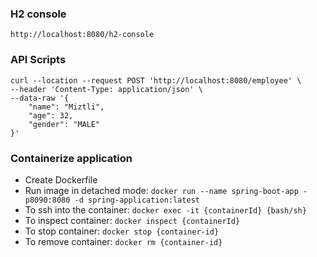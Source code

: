 
### H2 console

`http://localhost:8080/h2-console`

### API Scripts

```shell
curl --location --request POST 'http://localhost:8080/employee' \
--header 'Content-Type: application/json' \
--data-raw '{
    "name": "Miztli",
    "age": 32,
    "gender": "MALE"
}'
```

### Containerize application

- Create Dockerfile
- Run image in detached mode: `docker run --name spring-boot-app -p8090:8080 -d spring-application:latest`
- To ssh into the container: `docker exec -it {containerId} {bash/sh}`
- To inspect container: `docker inspect {containerId}`
- To stop container: `docker stop {container-id}`
- To remove container: `docker rm {container-id}`